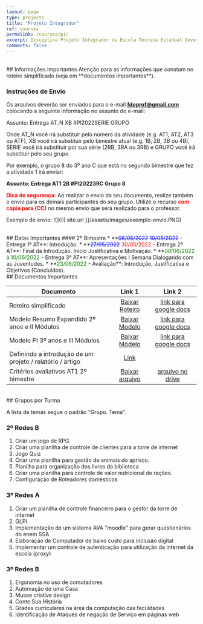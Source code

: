 ```yaml
---
layout: page
type: projects
title: "Projeto Integrador"
ref: courses
permalink: /courses/pi/
excerpt: Disciplina Projeto Integrador da Escola Técnica Estadual Governador Eduardo Campos, São bento do Una-PE.
comments: false
---
```


<br/>
## Informações importantes
Atenção para as informações que constam no roteiro simplificado (veja em **documentos importantes**).

### Instruções de Envio

Os arquivos deverão ser enviados para o e-mail **fdoprof@gmail.com** colocando a seguinte informação no assunto do e-mail:

Assunto: Entrega AT_N XB #PI2022SERIE GRUPO 

Onde AT_N você irá substituir pelo número da atividade (e.g. AT1, AT2, AT3 ou ATF), XB você irá substituir pelo bimestre atual (e.g. 1B, 2B, 3B ou 4B), SERIE você irá substituir por sua série (2RB, 3RA ou 3RB) e  GRUPO você irá substituir pelo seu grupo.

Por exemplo, o grupo 8 do 3º ano C que está no segundo bimestre que fez a atividade 1 irá enviar:

**Assunto: Entrega AT1 2B #PI20223RC Grupo 8** 

**<span style="color:red">Dica de segurança:</span>** Ao realizar o envio da seu documento, realize também o envio para os demais participantes do seu grupo. Utilize o recurso **<span style="color:red">com cópia para (CC)</span>** no mesmo envio que será realizado para o professor.

Exemplo de envio:
![]({{ site.url }}/assets/images/exemplo-envio.PNG)

<br/>
## Datas Importantes
#### 2º Bimestre
* **<span style="color:blue"><s>06/05/2022</s> <s>10/05/2022</s></span> - Entrega 1ª AT**: Introdução.
* **<span style="color:blue"><s>27/05/2022</s></span> <span style="color:red">30/05/2022</span> - Entrega 2ª AT**: Final da Introdução. Início Justificativa e Motivação.
* **<span style="color:green">08/06/2022 à 10/06/2022</span> - Entrega 3ª AT**: Apresentações I Semana Dialogando com as Juventudes.
* **<span style="color:green">23/06/2022</span> - Avaliação**: Introdução, Justificativa e Objetivos (Concluídos).


<br/>
## Documentos Importantes

| Documento | Link 1 | Link 2 |
| -- | :------------: | :---: |
| Roteiro simplificado | <a href="{{ site.url }}/assets/arquivos/pi/06.-Roteiro-simplificado-PI-.docx" target="blank" class="btn">Baixar Roteiro</a> | <a href="https://docs.google.com/document/d/1DlbhpB2dwugLRgZM87c32CykG0fgRHc3/edit?usp=sharing&ouid=113635184550147046996&rtpof=true&sd=true" target="blank" class="btn">link para google docs</a> | 
| Modelo Resumo Expandido 2º anos e II Módulos | <a href="{{ site.url }}/assets/arquivos/pi/Modelo-de-Resumo-Expandido-ETEGEC-2-Anos-e-II-Mods.docx" target="blank" class="btn">Baixar Modelo</a> | <a href="https://docs.google.com/document/d/17AU-lWG7vNFy-Dfudsoz2NWX9DtrCrlx/edit?usp=sharing&ouid=113635184550147046996&rtpof=true&sd=true" target="blank" class="btn">link para google docs</a> 
| Modelo PI 3º anos e III Módulos |  <a href="{{ site.url }}/assets/arquivos/pi/05.-Modelo-projeto-Integrador-3º-Anos-e-III-mods.docx" target="blank" class="btn">Baixar Modelo</a>| <a href="https://docs.google.com/document/d/1y0TXh57vRmn1oNd0T_R401l8iCQVvMu0/edit?usp=sharing&ouid=113635184550147046996&rtpof=true&sd=true" target="blank" class="btn">link para google docs</a> |
| Definindo a introdução de um projeto / relatório / artigo  |  <a href="https://edisciplinas.usp.br/pluginfile.php/3192482/mod_resource/content/1/INTRODUCAO.PDF" target="blank" class="btn">Link</a>|  |
| Critérios avaliativos AT1 2º bimestre |  <a href="{{ site.url }}/assets/arquivos/pi/CA2BAT1PI2022.pdf" target="blank" class="btn">Baixar arquivo</a>| <a href="https://drive.google.com/file/d/17fgzPHUgfTKkzl0NDjxJqKvxPUQev9s-/view?usp=sharing" target="blank" class="btn">arquivo no drive</a> |

<br/>
## Grupos por Turma

A lista de temas segue o padrão "Grupo. Tema".

### 2º Redes B


1. Criar um jogo de RPG. 
2. Criar uma planilha de controle de clientes para a torre de internet  
3. Jogo Quiz 
4. Criar uma planilha para gestão de animais do aprisco. 
5. Planilha para organização dos livros da biblioteca 
6. Criar uma planilha para controle de valor nutricional de rações. 
7. Configuração de Roteadores domésticos 

### 3º Redes A


1. Criar um planilha de controle financeiro para o gestor da torre de internet 
2. GLPI  
3. Implementação de um sistema AVA "moodle" para gerar questionários do enem SSA 
4. Elaboração de Computador de baixo custo para inclusão digital 
5. Implementar um controle de autenticação para utilização da internet da escola (proxy) 

### 3º Redes B


1. Ergonomia no uso de comutadores
2. Automação de uma Casa
3. Musae criative design 
4. Conte Sua História 
5. Grades curriculares na área da computação das faculdades 
6. Identificação de Ataques de negação de Serviço em páginas web
